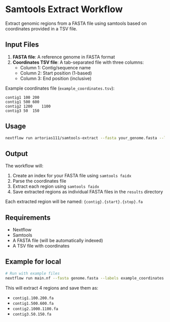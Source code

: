 # Samtools Extract Workflow

Extract genomic regions from a FASTA file using samtools based on coordinates provided in a TSV file.

## Input Files

1. **FASTA file**: A reference genome in FASTA format
2. **Coordinates TSV file**: A tab-separated file with three columns:
   - Column 1: Contig/sequence name
   - Column 2: Start position (1-based)
   - Column 3: End position (inclusive)

Example coordinates file (`example_coordinates.tsv`):
```
contig1	100	200
contig1	500	600
contig2	1200	1100
contig3	50	150
```

## Usage

```bash
nextflow run artorias111/samtools-extract --fasta your_genome.fasta --labels your_coordinates.tsv
```

## Output

The workflow will:
1. Create an index for your FASTA file using `samtools faidx`
2. Parse the coordinates file
3. Extract each region using `samtools faidx`
4. Save extracted regions as individual FASTA files in the `results` directory

Each extracted region will be named: `{contig}.{start}.{stop}.fa`

## Requirements

- Nextflow
- Samtools
- A FASTA file (will be automatically indexed)
- A TSV file with coordinates

## Example for local 

```bash
# Run with example files
nextflow run main.nf --fasta genome.fasta --labels example_coordinates.tsv
```

This will extract 4 regions and save them as:
- `contig1.100.200.fa`
- `contig1.500.600.fa`
- `contig2.1000.1100.fa`
- `contig3.50.150.fa` 